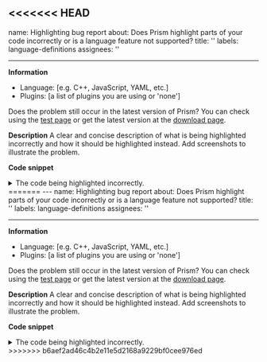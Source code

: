 <<<<<<< HEAD
---
name: Highlighting bug report
about: Does Prism highlight parts of your code incorrectly or is a language feature
  not supported?
title: ''
labels: language-definitions
assignees: ''

---

**Information**
- Language: [e.g. C++, JavaScript, YAML, etc.]
- Plugins: [a list of plugins you are using or 'none']

Does the problem still occur in the latest version of Prism? You can check using the [test page](https://prismjs.com/test.html) or get the latest version at the [download page](https://prismjs.com/download.html).

**Description**
A clear and concise description of what is being highlighted incorrectly and how it should be highlighted instead. Add screenshots to illustrate the problem.

**Code snippet**

<details>
<summary>The code being highlighted incorrectly.</summary>

```
Your code goes here
```

</details>
=======
---
name: Highlighting bug report
about: Does Prism highlight parts of your code incorrectly or is a language feature
  not supported?
title: ''
labels: language-definitions
assignees: ''

---

**Information**
- Language: [e.g. C++, JavaScript, YAML, etc.]
- Plugins: [a list of plugins you are using or 'none']

Does the problem still occur in the latest version of Prism? You can check using the [test page](https://prismjs.com/test.html) or get the latest version at the [download page](https://prismjs.com/download.html).

**Description**
A clear and concise description of what is being highlighted incorrectly and how it should be highlighted instead. Add screenshots to illustrate the problem.

**Code snippet**

<details>
<summary>The code being highlighted incorrectly.</summary>

```
Your code goes here
```

</details>
>>>>>>> b6aef2ad46c4b2e11e5d2168a9229bf0cee976ed
